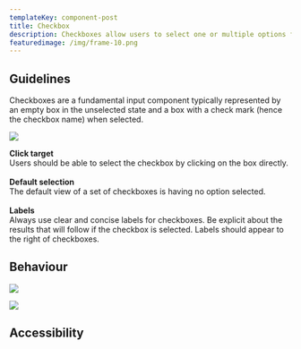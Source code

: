 ```yaml
---
templateKey: component-post
title: Checkbox
description: Checkboxes allow users to select one or multiple options from a category.
featuredimage: /img/frame-10.png
---
```

## **Guidelines**

Checkboxes are a fundamental input component typically represented by an empty box in the unselected state and a box with a check mark (hence the checkbox name) when selected.

![](/img/frame-10.png)

**Click target**\
Users should be able to select the checkbox by clicking on the box directly.\
\
**Default selection**\
The default view of a set of checkboxes is having no option selected.\
\
**Labels**\
Always use clear and concise labels for checkboxes. Be explicit about the results that will follow if the checkbox is selected. Labels should appear to the right of checkboxes.

## **Behaviour**

![](/img/frame-11.png)

![](/img/frame-12.png)

## **Accessibility**